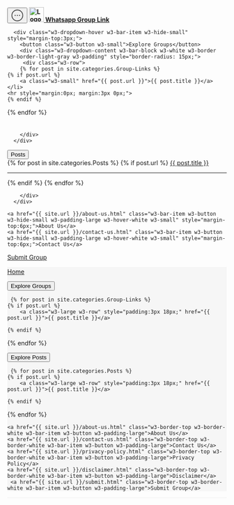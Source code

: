 <!-- Navbar -->
<div class="w3-to w3-white" style="border-bottom: 2px solid #f5f5f5;">
  <div class="w3-bar w3-content w3-white w3-left-align w3-large" style="max-width: 1100px; padding: 8px 0px;">
    <button  onclick="myFunction2('navDemo')" class="w3-bar-item w3-button w3-hide-medium w3-hide-large w3-right w3-large w3-white" title="Toggle Navigation Menu">
    <svg width="30px" height="30px" viewBox="0 0 24 24" fill="none" xmlns="http://www.w3.org/2000/svg">
<path d="M8 12H8.00901M12.0045 12H12.0135M15.991 12H16" stroke="#484848" stroke-width="2" stroke-linecap="round" stroke-linejoin="round"/>
<circle cx="12" cy="12" r="10" stroke="#484848" stroke-width="1.5"/>
</svg>
    </button>
    <a href="{{ site.url }}" class="w3-bar-item w3-button w3-padding-larg"><b class="w3-text-dark-gray">
        <img src="{{ site.url }}/images/logo.png" alt="Logo" height="34px">
        Whatsapp Group Link</b></a>
    
   
      <div class="w3-dropdown-hover w3-bar-item w3-hide-small" style="margin-top:3px;">
        <button class="w3-button w3-small">Explore Groups</button>
        <div class="w3-dropdown-content w3-bar-block w3-white w3-border w3-border-light-gray w3-padding" style="border-radius: 15px;">
         <div class="w3-row">
        {% for post in site.categories.Group-Links %}
    {% if post.url %}
        <a class="w3-small" href="{{ post.url }}">{{ post.title }}</a></li>
    <hr style="margin:0px; margin:3px 0px;">
    {% endif %}
  {% endfor %}
        </div>
         
        
        </div>
      </div>
   <div class="w3-dropdown-hover w3-bar-item w3-hide-small" style="margin-top:3px;">
        <button class="w3-button w3-small">Posts</button>
        <div class="w3-dropdown-content w3-bar-block w3-white w3-border w3-border-light-gray w3-padding" style="border-radius: 15px;">
         <div class="w3-row">
        {% for post in site.categories.Posts %}
    {% if post.url %}
        <a class="w3-small" href="{{ post.url }}">{{ post.title }}</a></li>
    <hr>
    {% endif %}
  {% endfor %}
        </div>
         
        
        </div>
      </div>
    
    <a href="{{ site.url }}/about-us.html" class="w3-bar-item w3-button w3-hide-small w3-padding-large w3-hover-white w3-small" style="margin-top:6px;">About Us</a>
    <a href="{{ site.url }}/contact-us.html" class="w3-bar-item w3-button w3-hide-small w3-padding-large w3-hover-white w3-small" style="margin-top:6px;">Contact Us</a>
   
    
  <a href="{{ site.url }}/submit.html" class="w3-bar-item w3-button w3-hide-small w3-padding-large w3-hover-white w3-small" style="margin-top:6px;">Submit Group</a>
  </div>

  <!-- Navbar on small screens -->
  <div id="navDemo" class="w3-bar-block w3-hide-large w3-hide-medium w3-large w3-hide" style="background-color: #f6f6f6; border-top: 2px solid #f5f5f5;">
    <a href="{{ site.url }}" class="w3-bar-item w3-button w3-padding-large">Home</a>

 

<button onclick="myFunction2('menu3')" class="w3-border-top w3-border-white w3-bar-item w3-button w3-padding-large w3-left-align">Explore Groups</button>
<div id="menu3" class="w3-container w3-white w3-hide">
          
     {% for post in site.categories.Group-Links %}
    {% if post.url %}
        <a class="w3-large w3-row" style="padding:3px 18px;" href="{{ post.url }}">{{ post.title }}</a>
        
    {% endif %}
  {% endfor %}
         
</div>

<button onclick="myFunction2('menu4')" class="w3-border-top w3-border-white w3-bar-item w3-button w3-padding-large w3-left-align">Explore Posts</button>
<div id="menu4" class="w3-container w3-white w3-hide">
          
     {% for post in site.categories.Posts %}
    {% if post.url %}
        <a class="w3-large w3-row" style="padding:3px 18px;" href="{{ post.url }}">{{ post.title }}</a>
        
    {% endif %}
  {% endfor %}
         
</div>

    <a href="{{ site.url }}/about-us.html" class="w3-border-top w3-border-white w3-bar-item w3-button w3-padding-large">About Us</a>
    <a href="{{ site.url }}/contact-us.html" class="w3-border-top w3-border-white w3-bar-item w3-button w3-padding-large">Contact Us</a>
    <a href="{{ site.url }}/privacy-policy.html" class="w3-border-top w3-border-white w3-bar-item w3-button w3-padding-large">Privacy Policy</a>
    <a href="{{ site.url }}/disclaimer.html" class="w3-border-top w3-border-white w3-bar-item w3-button w3-padding-large">Disclaimer</a>
     <a href="{{ site.url }}/submit.html" class="w3-border-top w3-border-white w3-bar-item w3-button w3-padding-large">Submit Group</a>
  </div>
</div>
